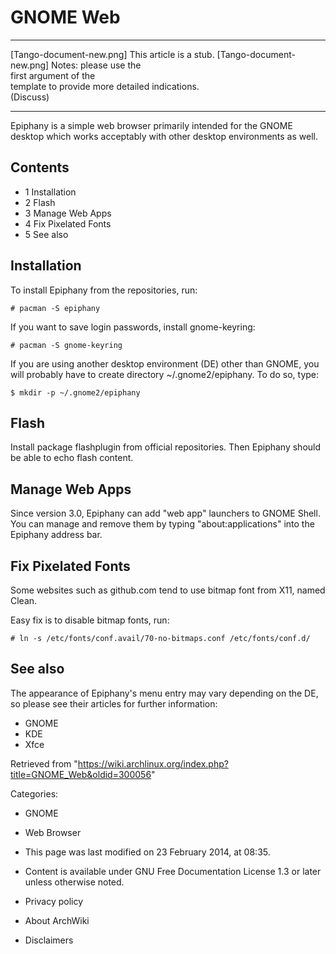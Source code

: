 GNOME Web
=========

  ------------------------ ------------------------ ------------------------
  [Tango-document-new.png] This article is a stub.  [Tango-document-new.png]
                           Notes: please use the    
                           first argument of the    
                           template to provide more 
                           detailed indications.    
                           (Discuss)                
  ------------------------ ------------------------ ------------------------

Epiphany is a simple web browser primarily intended for the GNOME
desktop which works acceptably with other desktop environments as well.

Contents
--------

-   1 Installation
-   2 Flash
-   3 Manage Web Apps
-   4 Fix Pixelated Fonts
-   5 See also

Installation
------------

To install Epiphany from the repositories, run:

    # pacman -S epiphany

If you want to save login passwords, install gnome-keyring:

    # pacman -S gnome-keyring

If you are using another desktop environment (DE) other than GNOME, you
will probably have to create directory ~/.gnome2/epiphany. To do so,
type:

    $ mkdir -p ~/.gnome2/epiphany

Flash
-----

Install package flashplugin from official repositories. Then Epiphany
should be able to echo flash content.

Manage Web Apps
---------------

Since version 3.0, Epiphany can add "web app" launchers to GNOME Shell.
You can manage and remove them by typing "about:applications" into the
Epiphany address bar.

Fix Pixelated Fonts
-------------------

Some websites such as github.com tend to use bitmap font from X11, named
Clean.

Easy fix is to disable bitmap fonts, run:

    # ln -s /etc/fonts/conf.avail/70-no-bitmaps.conf /etc/fonts/conf.d/

See also
--------

The appearance of Epiphany's menu entry may vary depending on the DE, so
please see their articles for further information:

-   GNOME
-   KDE
-   Xfce

Retrieved from
"https://wiki.archlinux.org/index.php?title=GNOME_Web&oldid=300056"

Categories:

-   GNOME
-   Web Browser

-   This page was last modified on 23 February 2014, at 08:35.
-   Content is available under GNU Free Documentation License 1.3 or
    later unless otherwise noted.
-   Privacy policy
-   About ArchWiki
-   Disclaimers
